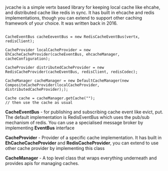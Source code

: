 jvcache is a simple vertx based library for keeping local cache like ehcahe, and distributed cache like redis in sync.  It has built in ehcache and redis implementations, though you can extend to support other caching framework of your choice.  It was written back in 2016. 



```

CacheEventBus cacheEeventBus = new RedisCacheEventBus(vertx, redisClient);

CacheProvider localCacheProvider = new EhCacheCacheProvider(cacheEventBus, ehcacheManager, cacheConfiguration);

CacheProvider distributedCacheProvider = new RedisCacheProvider(cacheEventBus, redisClient, redisCodec);

CacheManager cacheManager = new DefaultCacheManager(new CompositeCacheProvider(localCacheProvider, distributedCacheProvider););

Cache cache = cacheManager.getCache("");
// then use the cache as usual 

```



<b>CacheEventBus</b> - for publishing and subscribing cache event like  evict, put. The default implementation is RedisEventBus which uses the pub/sub mechanism of redis. You can use a specialised message broker by implementing <b>EventBus</b> interface

<b>CacheProvider</b> - Provider of a specific cache implementation. It has built in <b>EhCacheCacheProvider</b> and <b>RedisCacheProvider</b>, you can extend to use other cache provider by implementing this class

<b>CacheManager</b> - A top level class that wraps everything underneath and provides apis for managing caches.



